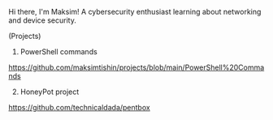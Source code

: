 Hi there, I'm Maksim! A cybersecurity enthusiast learning about networking and device security.



(Projects)

1. PowerShell commands

https://github.com/maksimtishin/projects/blob/main/PowerShell%20Commands

2. HoneyPot project

https://github.com/technicaldada/pentbox

